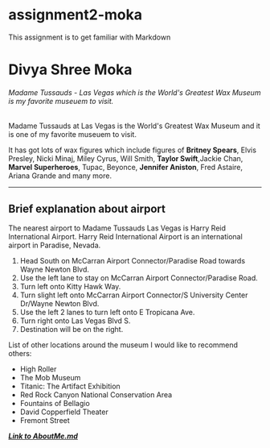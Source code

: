 # assignment2-moka
This assignment is to get familiar with Markdown

# Divya Shree Moka

###### Madame Tussauds - Las Vegas which is the World's Greatest Wax Museum is my favorite museuem to visit.

Madame Tussauds at Las Vegas is the World's Greatest Wax Museum and it is one of my favorite museuem to visit.

It has got lots of wax figures which include figures of **Britney Spears**, Elvis Presley, Nicki Minaj, Miley Cyrus, Will Smith, **Taylor Swift**,Jackie Chan, **Marvel Superheroes**, Tupac, Beyonce, __Jennifer Aniston__, Fred Astaire, Ariana Grande and many more.

---
## Brief explanation about airport

The nearest airport to Madame Tussauds Las Vegas is Harry Reid International Airport. Harry Reid International Airport is an international airport in Paradise, Nevada.
1. Head South on McCarran Airport Connector/Paradise Road towards Wayne Newton Blvd.
2. Use the left lane to stay on McCarran Airport Connector/Paradise Road.
3. Turn left onto Kitty Hawk Way.
4. Turn slight left onto McCarran Airport Connector/S University Center Dr/Wayne Newton Blvd.
5. Use the left 2 lanes to turn left onto E Tropicana Ave.
6. Turn right onto Las Vegas Blvd S.
7. Destination will be on the right.

List of other locations around the museum I would like to recommend others:
- High Roller
- The Mob Museum
- Titanic: The Artifact Exhibition
- Red Rock Canyon National Conservation Area
- Fountains of Bellagio
- David Copperfield Theater
- Fremont Street

***[Link to AboutMe.md](AboutMe.md)***
